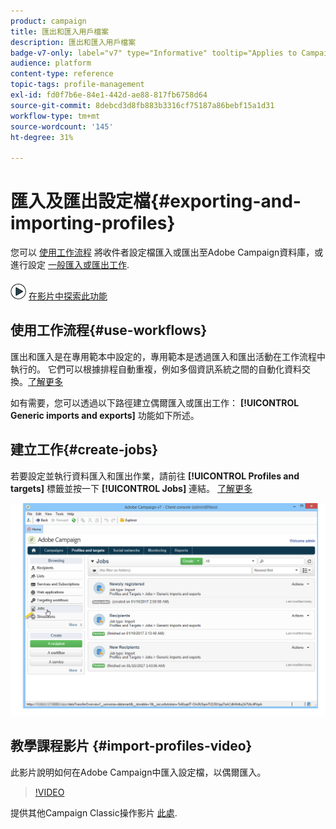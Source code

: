```yaml
---
product: campaign
title: 匯出和匯入用戶檔案
description: 匯出和匯入用戶檔案
badge-v7-only: label="v7" type="Informative" tooltip="Applies to Campaign Classic v7 only"
audience: platform
content-type: reference
topic-tags: profile-management
exl-id: fd0f7b6e-84e1-442d-ae88-817fb6758d64
source-git-commit: 8debcd3d8fb883b3316cf75187a86bebf15a1d31
workflow-type: tm+mt
source-wordcount: '145'
ht-degree: 31%

---
```


# 匯入及匯出設定檔{#exporting-and-importing-profiles}



您可以 [使用工作流程](#use-workflows) 將收件者設定檔匯入或匯出至Adobe Campaign資料庫，或進行設定 [一般匯入或匯出工作](#create-jobs).

![](assets/do-not-localize/how-to-video.png) [在影片中探索此功能](#import-profiles-video)

## 使用工作流程{#use-workflows}

匯出和匯入是在專用範本中設定的，專用範本是透過匯入和匯出活動在工作流程中執行的。 它們可以根據排程自動重複，例如多個資訊系統之間的自動化資料交換。[了解更多](../../platform/using/import-export-workflows.md#best-practices-when-importing-data)

如有需要，您可以透過以下路徑建立偶爾匯入或匯出工作： **[!UICONTROL Generic imports and exports]** 功能如下所述。

## 建立工作{#create-jobs}

若要設定並執行資料匯入和匯出作業，請前往 **[!UICONTROL Profiles and targets]** 標籤並按一下 **[!UICONTROL Jobs]** 連結。 [了解更多](../../platform/using/about-generic-imports-exports.md)

![](assets/s_ncs_user_interface_import_link.png)


## 教學課程影片 {#import-profiles-video}

此影片說明如何在Adobe Campaign中匯入設定檔，以偶爾匯入。

>[!VIDEO](https://video.tv.adobe.com/v/25608?quality=12)

提供其他Campaign Classic操作影片 [此處](https://experienceleague.adobe.com/docs/campaign-classic-learn/tutorials/overview.html?lang=zh-Hant).
